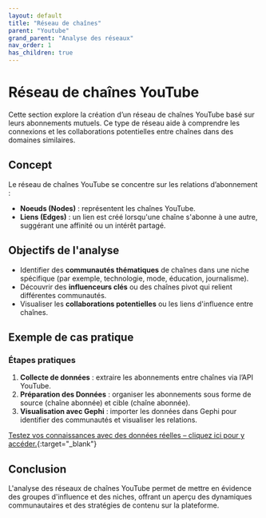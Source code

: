 ```yaml
---
layout: default
title: "Réseau de chaînes"
parent: "Youtube"
grand_parent: "Analyse des réseaux"
nav_order: 1
has_children: true
---
```


# Réseau de chaînes YouTube

Cette section explore la création d’un réseau de chaînes YouTube basé sur leurs abonnements mutuels. Ce type de réseau aide à comprendre les connexions et les collaborations potentielles entre chaînes dans des domaines similaires.

## Concept

Le réseau de chaînes YouTube se concentre sur les relations d’abonnement :
- **Noeuds (Nodes)** : représentent les chaînes YouTube.
- **Liens (Edges)** : un lien est créé lorsqu'une chaîne s'abonne à une autre, suggérant une affinité ou un intérêt partagé.

## Objectifs de l'analyse
- Identifier des **communautés thématiques** de chaînes dans une niche spécifique (par exemple, technologie, mode, éducation, journalisme).
- Découvrir des **influenceurs clés** ou des chaînes pivot qui relient différentes communautés.
- Visualiser les **collaborations potentielles** ou les liens d'influence entre chaînes.

## Exemple de cas pratique

### Étapes pratiques
1. **Collecte de données** : extraire les abonnements entre chaînes via l’API YouTube.
2. **Préparation des Données** : organiser les abonnements sous forme de source (chaîne abonnée) et cible (chaîne abonnée).
3. **Visualisation avec Gephi** : importer les données dans Gephi pour identifier des communautés et visualiser les relations.

[Testez vos connaissances avec des données réelles – cliquez ici pour y accéder.](https://github.com/mkantem/practice-datasets/tree/main/Gephi/Channel%20network){:target="_blank"}

## Conclusion
L'analyse des réseaux de chaînes YouTube permet de mettre en évidence des groupes d'influence et des niches, offrant un aperçu des dynamiques communautaires et des stratégies de contenu sur la plateforme.
